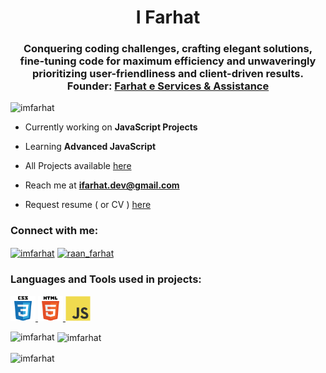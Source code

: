 <h1 align="center">I Farhat</h1>
<h3 align="center">Conquering coding challenges, crafting elegant solutions, fine-tuning code for maximum efficiency and unwaveringly prioritizing user-friendliness and client-driven results. Founder: <a href=https://farhateservices.github.io/fesa/>Farhat e Services & Assistance</a></h3>

<p align="left"> <img src="https://komarev.com/ghpvc/?username=imfarhat&label=Profile%20views&color=0e75b6&style=flat" alt="imfarhat" /> </p>

<!--<p align="left"> <a href="https://github.com/ryo-ma/github-profile-trophy"><img src="https://github-profile-trophy.vercel.app/?username=imfarhat" alt="imfarhat" /></a> </p>-->

- Currently working on **JavaScript Projects**

- Learning **Advanced JavaScript** 

- All Projects available [here](https://farhateservices.github.io/fesa/projects.html)

- Reach me at **ifarhat.dev@gmail.com**

- Request resume ( or CV ) [here](https://farhateservices.github.io/fesa/contact.html#SendMessage)

<h3 align="left">Connect with me:</h3>
<p align="left">
<a href="https://linkedin.com/in/imfarhat" target="blank"><img align="center" src="https://raw.githubusercontent.com/rahuldkjain/github-profile-readme-generator/master/src/images/icons/Social/linked-in-alt.svg" alt="imfarhat" height="30" width="40" /></a>
<a href="https://instagram.com/raan_farhat" target="blank"><img align="center" src="https://raw.githubusercontent.com/rahuldkjain/github-profile-readme-generator/master/src/images/icons/Social/instagram.svg" alt="raan_farhat" height="30" width="40" /></a>
</p>

<h3 align="left">Languages and Tools used in projects:</h3>
<p align="left"> <!--<img src="https://raw.githubusercontent.com/devicons/devicon/master/icons/c/c-original.svg" alt="c" width="40" height="40"/> </a> --> <a href="https://www.w3schools.com/css/" target="_blank" rel="noreferrer"> <img src="https://raw.githubusercontent.com/devicons/devicon/master/icons/css3/css3-original-wordmark.svg" alt="css3" width="40" height="40"/> </a> <a href="https://www.w3.org/html/" target="_blank" rel="noreferrer"> <img src="https://raw.githubusercontent.com/devicons/devicon/master/icons/html5/html5-original-wordmark.svg" alt="html5" width="40" height="40"/> </a> <a href="https://developer.mozilla.org/en-US/docs/Web/JavaScript" target="_blank" rel="noreferrer"> <img src="https://raw.githubusercontent.com/devicons/devicon/master/icons/javascript/javascript-original.svg" alt="javascript" width="40" height="40"/> </a> </p>

<p><img align="left" src="https://github-readme-stats.vercel.app/api/top-langs?username=imfarhat&show_icons=true&locale=en&layout=compact" alt="imfarhat" /></p>  

 <p>&nbsp;<img align="center" src="https://github-readme-stats.vercel.app/api?username=imfarhat&show_icons=true&locale=en" alt="imfarhat" /></p>

<p><img align="center" src="https://github-readme-streak-stats.herokuapp.com/?user=imfarhat&" alt="imfarhat" /></p> 
